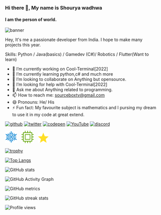 ### Hi there 👋, My name is Shourya wadhwa
#### I am the person of world.
![banner](https://user-images.githubusercontent.com/71631493/175268923-3037d11b-c4b8-48a4-8b31-cac5637aebc9.png)

Hey, It's me a passionate developer from India. I hope to make many projects this year.

Skills: Python / Java(basics) / Gamedev (C#)/ Robotics / Flutter(Want to learn)

- 🔭 I’m currently working on Cool-Terminal[2022] 
- 🌱 I’m currently learning python,c# and much more 
- 👯 I’m looking to collaborate on Anything but opensource. 
- 🤔 I’m looking for help with Cool-Terminal[2022] 
- 💬 Ask me about Anything related to programming.  
- 📫 How to reach me: sourceboxtv@gmail.com 
- 😄 Pronouns: He/ His 
- ⚡ Fun fact: My favourite subject is mathematics and I pursing my dream to use it in my code at great extend. 


[<img src='https://cdn.jsdelivr.net/npm/simple-icons@3.0.1/icons/github.svg' alt='github' height='40'>](https://github.com/Coderlogy)  [<img src='https://cdn.jsdelivr.net/npm/simple-icons@3.0.1/icons/twitter.svg' alt='twitter' height='40'>](https://twitter.com/@WadhwaShourya)  [<img src='https://cdn.jsdelivr.net/npm/simple-icons@3.0.1/icons/codepen.svg' alt='codepen' height='40'>](https://codepen.io/Coderlogy)  [<img src='https://cdn.jsdelivr.net/npm/simple-icons@3.0.1/icons/youtube.svg' alt='YouTube' height='40'>](https://www.youtube.com/channel/UC4-BRxXYcfADtkPa_qE1Xhw)  [<img src='https://cdn.jsdelivr.net/npm/simple-icons@3.0.1/icons/discord.svg' alt='discord' height='40'>](https://discord.com/invite/gGugvbs)  

<a href='https://archiveprogram.github.com/'><img src='https://raw.githubusercontent.com/acervenky/animated-github-badges/master/assets/acbadge.gif' width='40' height='40'></a> <a href='https://docs.github.com/en/developers'><img src='https://raw.githubusercontent.com/acervenky/animated-github-badges/master/assets/devbadge.gif' width='40' height='40'></a> <a href='https://stars.github.com/'><img src='https://raw.githubusercontent.com/acervenky/animated-github-badges/master/assets/starbadge.gif' width='35' height='35'></a> 

[![trophy](https://github-profile-trophy.vercel.app/?username=CoderLogy)](https://github.com/ryo-ma/github-profile-trophy)

[![Top Langs](https://github-readme-stats.vercel.app/api/top-langs/?username=Coderlogy)](https://github.com/anuraghazra/github-readme-stats)

![GitHub stats](https://github-readme-stats.vercel.app/api?username=Coderlogy&show_icons=true)  

![GitHub Activity Graph](https://activity-graph.herokuapp.com/graph?username=Coderlogy)  

![GitHub metrics](https://metrics.lecoq.io/Coderlogy)  

![GitHub streak stats](https://github-readme-streak-stats.herokuapp.com/?user=Coderlogy)  

![Profile views](https://gpvc.arturio.dev/Coderlogy)  
